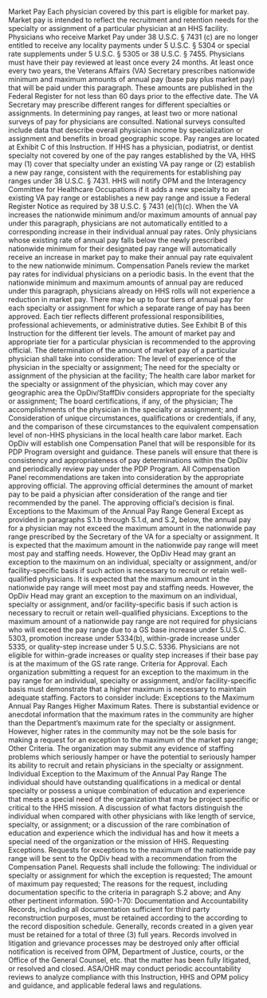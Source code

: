 Market Pay
Each physician covered by this part is eligible for market pay.  Market pay is intended to reflect the recruitment and retention needs for the specialty or assignment of a particular physician at an HHS facility.  Physicians who receive Market Pay under 38 U.S.C. § 7431 (c) are no longer entitled to receive any locality payments under 5 U.S.C. § 5304 or special rate supplements under 5 U.S.C. § 5305 or 38 U.S.C. § 7455.  Physicians must have their pay reviewed at least once every 24 months.
At least once every two years, the Veterans Affairs (VA) Secretary prescribes nationwide minimum and maximum amounts of annual pay (base pay plus market pay) that will be paid under this paragraph.  These amounts are published in the Federal Register for not less than 60 days prior to the effective date.  The VA Secretary may prescribe different ranges for different specialties or assignments.  In determining pay ranges, at least two or more national surveys of pay for physicians are consulted.  National surveys consulted include data that describe overall physician income by specialization or assignment and benefits in broad geographic scope.
Pay ranges are located at Exhibit C of this Instruction.  If HHS has a physician, podiatrist, or dentist specialty not covered by one of the pay ranges established by the VA, HHS may (1) cover that specialty under an existing VA pay range or (2) establish a new pay range, consistent with the requirements for establishing pay ranges under 38 U.S.C. § 7431.  HHS will notify OPM and the Interagency Committee for Healthcare Occupations if it adds a new specialty to an existing VA pay range or establishes a new pay range and issue a Federal Register Notice as required by 38 U.S.C. § 7431 (e)(1)(c).
When the VA increases the nationwide minimum and/or maximum amounts of annual pay under this paragraph, physicians are not automatically entitled to a corresponding increase in their individual annual pay rates. Only physicians whose existing rate of annual pay falls below the newly prescribed nationwide minimum for their designated pay range will automatically receive an increase in market pay to make their annual pay rate equivalent to the new nationwide minimum. Compensation Panels review the market pay rates for individual physicians on a periodic basis.
In the event that the nationwide minimum and maximum amounts of annual pay are reduced under this paragraph, physicians already on HHS rolls will not experience a reduction in market pay.
There may be up to four tiers of annual pay for each specialty or assignment for which a separate range of pay has been approved.  Each tier reflects different professional responsibilities, professional achievements, or administrative duties.  See Exhibit B of this Instruction for the different tier levels.
The amount of market pay and appropriate tier for a particular physician is recommended to the approving official.
The determination of the amount of market pay of a particular physician shall take into consideration:
The level of experience of the physician in the specialty or assignment;
The need for the specialty or assignment of the physician at the facility;
The health care labor market for the specialty or assignment of the physician, which may cover any geographic area the OpDiv/StaffDiv considers appropriate for the specialty or assignment;
The board certifications, if any, of the physician;
The accomplishments of the physician in the specialty or assignment; and
Consideration of unique circumstances, qualifications or credentials, if any, and the comparison of these circumstances to the equivalent compensation level of non-HHS physicians in the local health care labor market.
Each OpDiv will establish one Compensation Panel that will be responsible for its PDP Program oversight and guidance.  These panels will ensure that there is consistency and appropriateness of pay determinations within the OpDiv and periodically review pay under the PDP Program.  All Compensation Panel recommendations are taken into consideration by the appropriate approving official.  The approving official determines the amount of market pay to be paid a physician after consideration of the range and tier recommended by the panel.  The approving official’s decision is final.
Exceptions to the Maximum of the Annual Pay Range
General
Except as provided in paragraphs S.1.b through S.1.d, and S.2, below, the annual pay for a physician may not exceed the maximum amount in the nationwide pay range prescribed by the Secretary of the VA for a specialty or assignment.
It is expected that the maximum amount in the nationwide pay range will meet most pay and staffing needs.  However, the OpDiv Head may grant an exception to the maximum on an individual, specialty or assignment, and/or facility-specific basis if such action is necessary to recruit or retain well-qualified physicians.
It is expected that the maximum amount in the nationwide pay range will meet most pay and staffing needs.  However, the OpDiv Head may grant an exception to the maximum on an individual, specialty or assignment, and/or facility-specific basis if such action is necessary to recruit or retain well-qualified physicians.
Exceptions to the maximum amount of a nationwide pay range are not required for physicians who will exceed the pay range due to a GS base increase under 5.U.S.C. 5303, promotion increase under 5334(b), within-grade increase under 5335, or quality-step increase under 5 U.S.C. 5336.  Physicians are not eligible for within-grade increases or quality step increases if their base pay is at the maximum of the GS rate range.
Criteria for Approval.  Each organization submitting a request for an exception to the maximum in the pay range for an individual, specialty or assignment, and/or facility-specific basis must demonstrate that a higher maximum is necessary to maintain adequate staffing.  Factors to consider include:
Exceptions to the Maximum Annual Pay Ranges
Higher Maximum Rates.  There is substantial evidence or anecdotal information that the maximum rates in the community are higher than the Department’s maximum rate for the specialty or assignment.  However, higher rates in the community may not be the sole basis for making a request for an exception to the maximum of the market pay range;
Other Criteria.  The organization may submit any evidence of staffing problems which seriously hamper or have the potential to seriously hamper its ability to recruit and retain physicians in the specialty or assignment.
Individual Exception to the Maximum of the Annual Pay Range
The individual should have outstanding qualifications in a medical or dental specialty or possess a unique combination of education and experience that meets a special need of the organization that may be project specific or critical to the HHS mission.
A discussion of what factors distinguish the individual when compared with other physicians with like length of service, specialty, or assignment; or a discussion of the rare combination of education and experience which the individual has and how it meets a special need of the organization or the mission of HHS.
Requesting Exceptions.  Requests for exceptions to the maximum of the nationwide pay range will be sent to the OpDiv head with a recommendation from the Compensation Panel.  Requests shall include the following:
The individual or specialty or assignment for which the exception is requested;
The amount of maximum pay requested;
The reasons for the request, including documentation specific to the criteria in paragraph S.2 above; and
Any other pertinent information.
590-1-70: Documentation and Accountability
Records, including all documentation sufficient for third party reconstruction purposes, must be retained according to the according to the record disposition schedule.  Generally, records created in a given year must be retained for a total of three (3) full years.
Records involved in litigation and grievance processes may be destroyed only after official notification is received from OPM, Department of Justice, courts, or the Office of the General Counsel, etc. that the matter has been fully litigated, or resolved and closed.
ASA/OHR may conduct periodic accountability reviews to analyze compliance with this Instruction, HHS and OPM policy and guidance, and applicable federal laws and regulations.
